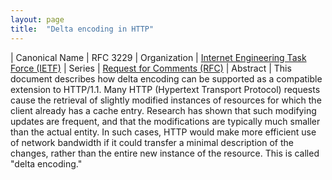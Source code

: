 ```yaml
---
layout: page
title:  "Delta encoding in HTTP"
---
```


| Canonical Name | RFC 3229
| Organization | [Internet Engineering Task Force (IETF)](..)
| Series | [Request for Comments (RFC)](..)
| Abstract | This document describes how delta encoding can be supported as a compatible extension to HTTP/1.1. Many HTTP (Hypertext Transport Protocol) requests cause the retrieval of slightly modified instances of resources for which the client already has a cache entry. Research has shown that such modifying updates are frequent, and that the modifications are typically much smaller than the actual entity. In such cases, HTTP would make more efficient use of network bandwidth if it could transfer a minimal description of the changes, rather than the entire new instance of the resource. This is called "delta encoding."
